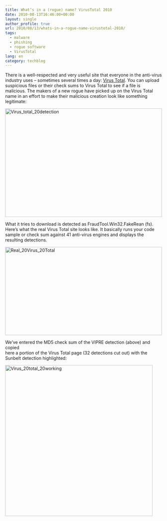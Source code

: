 ```yaml
---
title: What’s in a (rogue) name? VirusTotal 2010
date: 2010-08-13T16:46:00+00:00
layout: single
author_profile: true
url: 2010/08/13/whats-in-a-rogue-name-virustotal-2010/
tags:
  - malware
  - phishing
  - rogue software
  - VirusTotal
lang: en
category: techblog
---
```

There is a well-respected and very useful site that everyone in the anti-virus industry uses – sometimes several times a day: [Virus Total](http://www.virustotal.com/). You can upload suspicious files or their check sums to Virus Total to see if a file is malicious. The makers of a new rogue have picked up on the Virus Total name in an effort to make their malicious creation look like something legitimate:

[<img title="Virus_total_20detection" border="0" alt="Virus_total_20detection" src="http://lh5.ggpht.com/_vaUVXcmC3OI/TGVtjVe-RWI/AAAAAAAACTM/MY-Stsf0Dnc/Virus_total_20detection_thumb%5B2%5D.png?imgmax=800" width="504" height="348" />](http://lh6.ggpht.com/_vaUVXcmC3OI/TGVtTSQvncI/AAAAAAAACTI/hPfbDoeAKww/s1600-h/Virus_total_20detection%5B4%5D.png) 

What it tries to download is detected as FraudTool.Win32.FakeRean (fs).  
Here’s what the real Virus Total site looks like. It basically runs your code sample or check sum against 41 anti-virus engines and displays the resulting detections. 

[<img title="Real_20Virus_20Total" border="0" alt="Real_20Virus_20Total" src="http://lh6.ggpht.com/_vaUVXcmC3OI/TGVvGqi6pVI/AAAAAAAACTU/SPzlz1Zd00c/Real_20Virus_20Total_thumb%5B2%5D.png?imgmax=800" width="504" height="283" />](http://lh6.ggpht.com/_vaUVXcmC3OI/TGVtmsqmyUI/AAAAAAAACTQ/xuOQ90OfHlI/s1600-h/Real_20Virus_20Total%5B4%5D.png) 

We’ve entered the MD5 check sum of the VIPRE detection (above) and copied  
here a portion of the Virus Total page (32 detections cut out) with the Sunbelt detection highlighted: 

[<img title="Virus_20total_20working" border="0" alt="Virus_20total_20working" src="http://lh3.ggpht.com/_vaUVXcmC3OI/TGVv4N4tzmI/AAAAAAAACTc/awCutYy9KHs/Virus_20total_20working_thumb%5B2%5D.png?imgmax=800" width="474" height="484" />](http://lh6.ggpht.com/_vaUVXcmC3OI/TGVvsDXEKdI/AAAAAAAACTY/DWb9lHEzbmI/s1600-h/Virus_20total_20working%5B4%5D.png)